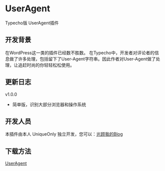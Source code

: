 UserAgent
=========

Typecho版 UserAgent插件

开发背景
----

在WordPress这一类的插件已经数不胜数。
在Typecho中，开发者对评论者的信息做了许多处理，包括留下了User-Agent字符串。因此作者对User-Agent做了处理，让追赶时尚的你轻轻松松使用。


更新日志
----

v1.0.0
- 简单版，识别大部分浏览器和操作系统

开发人员
----

本插件由本人 UniqueOnly 独立开发，您可以：[光顾我的Blog](http://blog.uniqueonly.ml)



下载方法
----
[UserAgent](http://blog.uniqueonly.ml/UserAgent/UserAgent-v1.0.0.rar)
